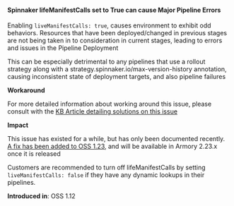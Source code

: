 #### Spinnaker lifeManifestCalls set to True can cause Major Pipeline Errors

Enabling `liveManifestCalls: true`, causes environment to exhibit odd behaviors.  Resources that have been deployed/changed in previous stages are not being taken in to consideration in current stages, leading to errors and issues in the Pipeline Deployment

This can be especially detrimental to any pipelines that use a rollout strategy along with a strategy.spinnaker.io/max-version-history annotation, causing inconsistent state of deployment targets, and also pipeline failures

**Workaround**

For more detailed information about working around this issue, please consult with the [KB Article detailing solutions on this issue](https://armoryspinnaker.force.com/s/article/Accounts-with-liveManifestCalls-Set-to-True-Have-In-Correct-Dynamic-Lookup-Results)

**Impact**

This issue has existed for a while, but has only been documented recently.  [A fix has been added to OSS 1.23](https://github.com/spinnaker/spinnaker/issues/5607), and will be available in Armory 2.23.x once it is released

Customers are recommended to turn off lifeManifestCalls by setting `liveManifestCalls: false` if they have any dynamic lookups in their pipelines.

**Introduced in**: OSS 1.12
